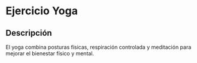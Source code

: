 # Ejercicio Yoga

## Descripción
El yoga combina posturas físicas, respiración controlada y meditación para mejorar el bienestar físico y mental.
